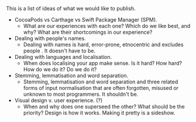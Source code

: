 This is a list of ideas of what we would like to publish.

- CocoaPods vs Carthage vs Swift Package Manager (SPM).
  - What are our experiences with each one? Which do we like best, and why? What are their shortcomings in our experience?
- Dealing with people's names.
  - Dealing with names is hard, error-prone, etnocentric and excludes people . It doesn't have to be.
- Dealing with languages and localisation.
  - When does localising your app make sense. Is it hard? How hard? How do we do it? Do we do it?
- Stemming, lemmatisation and word separation.
  - Stemming, lemmatisation and word separation and three related forms of input normalisation that are often forgotten, misused or unknown to most programmers. It shouldn't be.
- Visual design v. user experience. (?)
  - When and why does one superseed the other? What should be the priority? Design is how it works. Making it pretty is a sideshow.
